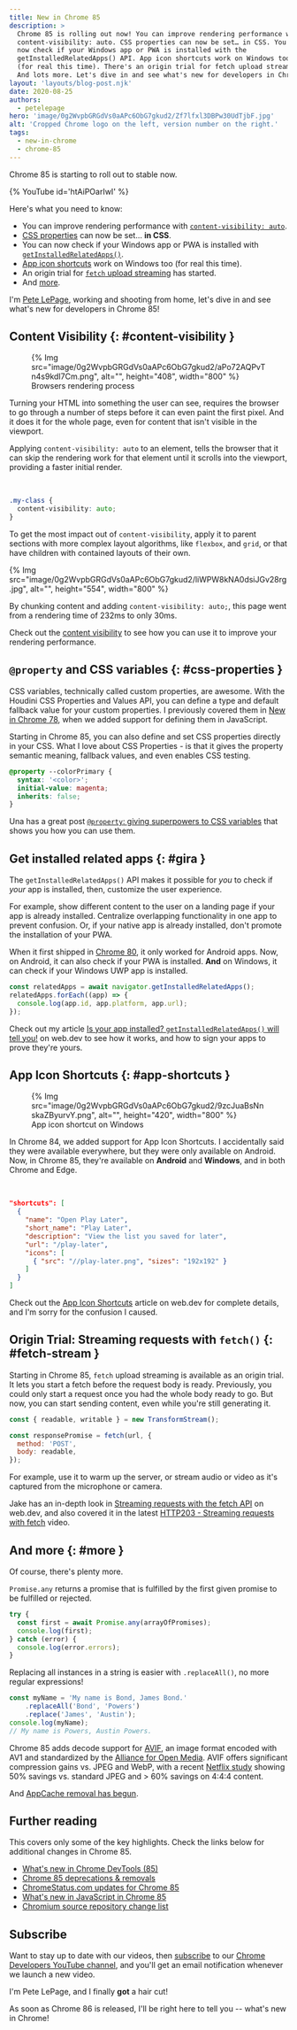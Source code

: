 ```yaml
---
title: New in Chrome 85
description: >
  Chrome 85 is rolling out now! You can improve rendering performance with
  content-visibility: auto. CSS properties can now be set… in CSS. You can
  now check if your Windows app or PWA is installed with the
  getInstalledRelatedApps() API. App icon shortcuts work on Windows too
  (for real this time). There's an origin trial for fetch upload streaming.
  And lots more. Let's dive in and see what's new for developers in Chrome 85!
layout: 'layouts/blog-post.njk'
date: 2020-08-25
authors:
  - petelepage
hero: 'image/0g2WvpbGRGdVs0aAPc6ObG7gkud2/Zf7lfxl3DBPw30UdTjbF.jpg'
alt: 'Cropped Chrome logo on the left, version number on the right.'
tags:
  - new-in-chrome
  - chrome-85
---
```


Chrome 85 is starting to roll out to stable now.

{% YouTube id='htAiPOarIwI' %}

Here's what you need to know:

* You can improve rendering performance with
  [`content-visibility: auto`](#content-visibility).
* [CSS properties](#css-properties) can now be set… **in CSS**.
* You can now check if your Windows app or PWA is installed with
  [`getInstalledRelatedApps()`](#gira).
* [App icon shortcuts](#app-shortcuts) work on Windows too (for real this time).
* An origin trial for [`fetch` upload streaming](#fetch-stream) has started.
* And [more](#more).

I'm [Pete LePage](https://petelepage.com/), working and shooting from home,
let's dive in and see what's new for developers in Chrome 85!

## Content Visibility {: #content-visibility }

<figure class="float-right">
  {% Img src="image/0g2WvpbGRGdVs0aAPc6ObG7gkud2/aPo72AQPvTn4s9kdI7Cm.png", alt="", height="408", width="800" %}
  <figcaption>
    Browsers rendering process
  </figcaption>
</figure>

Turning your HTML into something the user can see, requires the browser to go
through a number of steps before it can even paint the first pixel.
And it does it for the whole page, even for content that isn't visible in the
viewport.

Applying `content-visibility: auto` to an element, tells the browser that it
can skip the rendering work for that element until it scrolls into the
viewport, providing a faster initial render.

<br style="clear:both;">

```css
.my-class {
  content-visibility: auto;
}
```

To get the most impact out of `content-visibility`, apply it to parent
sections with more complex layout algorithms, like `flexbox`, and `grid`, or
that have children with contained layouts of their own.

{% Img src="image/0g2WvpbGRGdVs0aAPc6ObG7gkud2/liWPW8kNA0dsiJGv28rg.jpg", alt="", height="554", width="800" %}

By chunking content and adding `content-visibility: auto;`, this page went
from a rendering time of 232ms to only 30ms.

Check out the [content visibility](https://web.dev/content-visibility/) to see
how you can use it to improve your rendering performance.

## `@property` and CSS variables {: #css-properties }

CSS variables, technically called custom properties, are awesome. With the
Houdini CSS Properties and Values API, you can define a type and default
fallback value for your custom properties. I previously covered them in
[New in Chrome 78](https://developers.google.com/web/updates/2019/10/nic78),
when we added support for defining them in JavaScript.

Starting in Chrome 85, you can also define and set CSS properties directly
in your CSS. What I love about CSS Properties - is that it gives the property
semantic meaning,  fallback values, and even enables CSS testing.

```css
@property --colorPrimary {
  syntax: '<color>';
  initial-value: magenta;
  inherits: false;
}
```

Una has a great post
[`@property`: giving superpowers to CSS variables](https://web.dev/at-property/)
that shows you how you can use them.

## Get installed related apps {: #gira }

The `getInstalledRelatedApps()` API makes it possible for *you* to check if
*your* app is installed, then, customize the user experience.

For example, show different content to the user on a landing page if your app
is already installed. Centralize overlapping functionality in one app to
prevent confusion. Or, if your native app is already installed, don't promote
the installation of your PWA.

When it first shipped in [Chrome 80](https://developers.google.com/web/updates/2020/02/nic80),
it only worked for Android apps. Now, on Android, it can also check if your
PWA is installed. **And** on Windows, it can check if your Windows UWP app is
installed.

```js
const relatedApps = await navigator.getInstalledRelatedApps();
relatedApps.forEach((app) => {
  console.log(app.id, app.platform, app.url);
});
```

Check out my article
[Is your app installed? `getInstalledRelatedApps()` will tell you!](https://web.dev/get-installed-related-apps/)
on web.dev to see how it works, and how to sign your apps to prove they're
yours.

## App Icon Shortcuts {: #app-shortcuts }

<figure class="float-right">
  {% Img src="image/0g2WvpbGRGdVs0aAPc6ObG7gkud2/9zcJuaBsNnskaZByurvY.png", alt="", height="420", width="800" %}
  <figcaption>
    App icon shortcut on Windows
  </figcaption>
</figure>

In Chrome 84, we added support for App Icon Shortcuts. I accidentally said
they were available everywhere, but they were only available on Android.
Now, in Chrome 85, they're available on **Android** and **Windows**, and in
both Chrome and Edge.

<br style="clear:both;">

```json
"shortcuts": [
  {
    "name": "Open Play Later",
    "short_name": "Play Later",
    "description": "View the list you saved for later",
    "url": "/play-later",
    "icons": [
      { "src": "//play-later.png", "sizes": "192x192" }
    ]
  }
]
```

Check out the [App Icon Shortcuts](https://web.dev/app-shortcuts/) article on
web.dev for complete details, and I'm sorry for the confusion I caused.

## Origin Trial: Streaming requests with `fetch()` {: #fetch-stream }

Starting in Chrome 85, `fetch` upload streaming is available as an origin
trial. It lets you start a fetch before the request body is ready. Previously,
you could only start a request once you had the whole body ready to go. But
now, you can start sending content, even while you're still generating it.

```javascript
const { readable, writable } = new TransformStream();

const responsePromise = fetch(url, {
  method: 'POST',
  body: readable,
});
```

For example, use it to warm up the server, or stream audio or video as it's
captured from the microphone or camera.

Jake has an in-depth look in
[Streaming requests with the fetch API](https://web.dev/fetch-upload-streaming/)
on web.dev, and also covered it in the latest
[HTTP203 - Streaming requests with fetch](https://www.youtube.com/watch?v=G9PpImUEeUA)
video.

## And more {: #more }

Of course, there's plenty more.

`Promise.any` returns a promise that is fulfilled by the first given promise
to be fulfilled or rejected.

```javascript
try {
  const first = await Promise.any(arrayOfPromises);
  console.log(first);
} catch (error) {
  console.log(error.errors);
}
```

Replacing all instances in a string is easier with `.replaceAll()`, no more
regular expressions!

```javascript
const myName = 'My name is Bond, James Bond.'
    .replaceAll('Bond', 'Powers')
    .replace('James', 'Austin');
console.log(myName);
// My name is Powers, Austin Powers.
```

Chrome 85 adds decode support for [AVIF](https://aomediacodec.github.io/av1-avif/),
an image format encoded with AV1 and standardized by the
[Alliance for Open Media](http://aomedia.org/). AVIF offers significant
compression gains vs. JPEG and WebP, with a recent
[Netflix study](https://netflixtechblog.com/avif-for-next-generation-image-coding-b1d75675fe4)
showing 50% savings vs. standard JPEG and > 60% savings on 4:4:4 content.

And [AppCache removal has begun](https://web.dev/appcache-removal/).

## Further reading

This covers only some of the key highlights. Check the links below for
additional changes in Chrome 85.

* [What's new in Chrome DevTools (85)](/blog/new-in-devtools-85)
* [Chrome 85 deprecations & removals](https://developers.google.com/web/updates/2020/07/chrome-85-deps-rems)
* [ChromeStatus.com updates for Chrome 85](https://www.chromestatus.com/features#milestone%3D85)
* [What's new in JavaScript in Chrome 85](https://v8.dev/blog/v8-release-85)
* [Chromium source repository change list](https://chromium.googlesource.com/chromium/src/+log/84.0.4147.92..85.0.4183.85)

## Subscribe

Want to stay up to date with our videos, then [subscribe](https://goo.gl/6FP1a5)
to our [Chrome Developers YouTube channel](https://www.youtube.com/user/ChromeDevelopers/),
and you'll get an email notification whenever we launch a new video.

I'm Pete LePage, and I finally  **got** a hair cut!

As soon as Chrome 86 is released, I'll be right here to tell you -- what's
new in Chrome!
